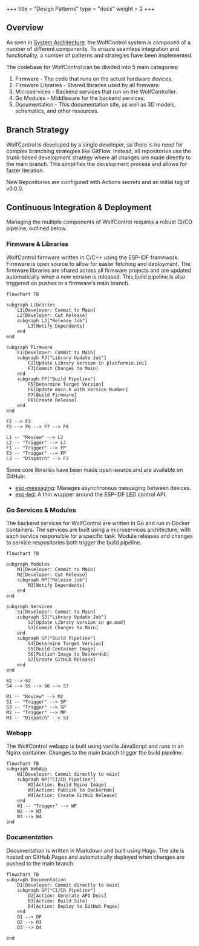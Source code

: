 +++
title = "Design Patterns"
type = "docs"
weight = 2
+++

## Overview

As seen in [System Architecture](/developers/architecture), the WolfControl system is composed of a number of different components. To ensure seamless integration and functionality, a number of patterns and strategies have been implemented.

The codebase for WolfControl can be divided into 5 main categories:

1. Firmware - The code that runs on the actual hardware devices.
2. Firmware Libraries - Shared libraries used by all firmware.
3. Microservices - Backend services that run on the WolfController.
4. Go Modules - Middleware for the backend services.
5. Documentation - This documentation site, as well as 3D models, schematics, and other resources.

## Branch Strategy

WolfControl is developed by a single developer, so there is no need for complex branching strategies like GitFlow. Instead, all repositories use the trunk-based development strategy where all changes are made directly to the main branch. This simplifies the development process and allows for faster iteration.

New Repositories are configured with Actions secrets and an initial tag of v0.0.0.

## Continuous Integration & Deployment

Managing the multiple components of WolfControl requires a robust CI/CD pipeline, outlined below.

### Firmware & Libraries

WolfControl firmware written in C/C++ using the ESP-IDF framework. Firmware is open source to allow for easier fetching and deployment. The firmware libraries are shared across all firmware projects and are updated automatically when a new version is released. This build pipeline is also triggered on pushes to a firmware's main branch.

```mermaid
flowchart TB

subgraph Libraries
    L1[Developer: Commit to Main]
    L2[Developer: Cut Release]
    subgraph LJ["Release Job"]
        L3[Notify Dependents]
    end
end

subgraph Firmware
    F1[Developer: Commit to Main]
    subgraph FJ["Library Update Job"]
        F2[Update Library Version in platformio.ini]
        F3[Commit Changes to Main]
    end
    subgraph FP["Build Pipeline"]
        F5[Determine Target Version]
        F6[Update main.h with Version Number]
        F7[Build Firmware]
        F8[Create Release]
    end
end

F2 --> F3
F5 --> F6 --> F7 --> F8

L1 -- "Review" --> L2
L2 -- "Trigger" --> LJ
F1 -- "Trigger" --> FP
F3 -- "Trigger" --> FP
L3 -- "Dispatch" --> FJ

```

Some core libraries have been made open-source and are available on GitHub:

- [esp-messaging](https://github.com/WolfControl/esp-messaging): Manages asynchronous messaging between devices.
- [esp-led](https://github.com/WolfControl/esp-led): A thin wrapper around the ESP-IDF LED control API.

### Go Services & Modules

The backend services for WolfControl are written in Go and run in Docker containers. The services are built using a microservices architecture, with each service responsible for a specific task. Module releases and changes to service respositories both trigger the build pipeline.

```mermaid
flowchart TB

subgraph Modules
    M1[Developer: Commit to Main]
    M2[Developer: Cut Release]
    subgraph MP["Release Job"]
        M3[Notify Dependents]
    end
end

subgraph Services
    S1[Developer: Commit to Main]
    subgraph SJ["Library Update Job"]
        S2[Update Library Version in go.mod]
        S3[Commit Changes to Main]
    end
    subgraph SP["Build Pipeline"]
        S4[Determine Target Version]
        S5[Build Container Image]
        S6[Publish Image to DockerHub]
        S7[Create GitHub Release]
    end
end

S2 --> S3
S4 --> S5 --> S6 --> S7

M1 -- "Review" --> M2
S1 -- "Trigger" --> SP
S3 -- "Trigger" --> SP
M2 -- "Trigger" --> MP
M3 -- "Dispatch" --> SJ

```

### Webapp

The WolfControl webapp is built using vanilla JavaScript and runs in an Nginx container. Changes to the main branch trigger the build pipeline.

```mermaid
flowchart TB
subgraph WebApp
    W1[Developer: Commit directly to main]
    subgraph WP["CI/CD Pipeline"]
        W2[Action: Build Nginx Image]
        W3[Action: Publish to DockerHub]
        W4[Action: Create GitHub Release]
    end
    W1 -- "Trigger" --> WP
    W2 --> W3
    W3 --> W4
end
```

### Documentation

Documentation is written in Markdown and built using Hugo. The site is hosted on GitHub Pages and automatically deployed when changes are pushed to the main branch.

```mermaid
flowchart TB
subgraph Documentation
    D1[Developer: Commit directly to main]
    subgraph DP["CI/CD Pipeline"]
        D2[Action: Generate API Docs]
        D3[Action: Build Site]
        D4[Action: Deploy to GitHub Pages]
    end
    D1 --> DP
    D2 --> D3
    D3 --> D4
    
end
```
